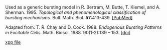 
Used as a generic bursting model in R. Bertram, M. Butte, T. Kiemel, and A. Sherman. 1995\. _Topological and phenomenological classification of bursting mechanisms._ Bull. Math. Biol. **57**:413-439.  [[PubMed]](https://pubmed.ncbi.nlm.nih.gov/7728115/)

Adapted from: T. R. Chay and D. Cook. 1988. *Endogenous Bursting Patterns in Excitable Cells*. Math. Biosci. 1988. 90(1-2):139 – 153. [[doi]](https://doi.org/10.1016/0025-5564(88)90062-4) 

[xpp file](ChayCook.ode)
